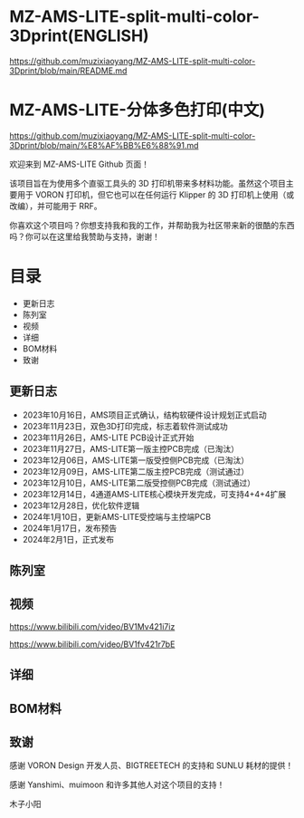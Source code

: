 # MZ-AMS-LITE-split-multi-color-3Dprint(ENGLISH)
https://github.com/muzixiaoyang/MZ-AMS-LITE-split-multi-color-3Dprint/blob/main/README.md
# MZ-AMS-LITE-分体多色打印(中文)
https://github.com/muzixiaoyang/MZ-AMS-LITE-split-multi-color-3Dprint/blob/main/%E8%AF%BB%E6%88%91.md

欢迎来到 MZ-AMS-LITE Github 页面！

该项目旨在为使用多个直驱工具头的 3D 打印机带来多材料功能。虽然这个项目主要用于 VORON 打印机，但它也可以在任何运行 Klipper 的 3D 打印机上使用（或改编），并可能用于 RRF。

你喜欢这个项目吗？你想支持我和我的工作，并帮助我为社区带来新的很酷的东西吗？你可以在这里给我赞助与支持，谢谢！
# 目录
* 更新日志
* 陈列室
* 视频
* 详细
* BOM材料
* 致谢
## 更新日志
* 2023年10月16日，AMS项目正式确认，结构软硬件设计规划正式启动
* 2023年11月23日，双色3D打印完成，标志着软件测试成功
* 2023年11月26日，AMS-LITE PCB设计正式开始
* 2023年11月27日，AMS-LITE第一版主控PCB完成（已淘汰）
* 2023年12月06日，AMS-LITE第一版受控侧PCB完成（已淘汰）
* 2023年12月09日，AMS-LITE第二版主控PCB完成（测试通过）
* 2023年12月10日，AMS-LITE第二版受控侧PCB完成（测试通过）
* 2023年12月14日，4通道AMS-LITE核心模块开发完成，可支持4+4+4扩展
* 2023年12月28日，优化软件逻辑
* 2024年1月10日，更新AMS-LITE受控端与主控端PCB
* 2024年1月17日，发布预告
* 2024年2月1日，正式发布
## 陈列室
## 视频
https://www.bilibili.com/video/BV1Mv421i7iz

https://www.bilibili.com/video/BV1fv421r7bE
## 详细
## BOM材料
## 致谢
感谢 VORON Design 开发人员、BIGTREETECH 的支持和 SUNLU 耗材的提供！

感谢 Yanshimi、muimoon 和许多其他人对这个项目的支持！

木子小阳
